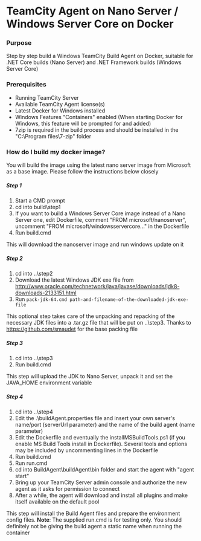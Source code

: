 # TeamCity Agent on Nano Server / Windows Server Core on Docker

### Purpose
Step by step build a Windows TeamCity Build Agent on Docker, suitable for .NET Core builds (Nano Server) and .NET Framework builds (Windows Server Core)

### Prerequisites
* Running TeamCity Server
* Available TeamCity Agent license(s)
* Latest Docker for Windows installed
* Windows Features "Containers" enabled (When starting Docker for Windows, this feature will be prompted for and added)
* 7zip is required in the build process and should be installed in the "C:\Program files\7-zip" folder

### How do I build my docker image?
You will build the image using the latest nano server image from Microsoft as a base image. Please follow the instructions below closely

##### Step 1
1. Start a CMD prompt
2. cd into build\step1
3. If you want to build a Windows Server Core image instead of a Nano Server one, edit Dockerfile, comment "FROM microsoft/nanoserver", uncomment "FROM microsoft/windowsservercore..." in the Dockerfile
4. Run build.cmd

This will download the nanoserver image and run windows update on it
##### Step 2
1. cd into ..\step2
2. Download the latest Windows JDK exe file from http://www.oracle.com/technetwork/java/javase/downloads/jdk8-downloads-2133151.html
3. Run ```pack-jdk-64.cmd path-and-filename-of-the-downloaded-jdk-exe-file```

This optional step takes care of the unpacking and repacking of the necessary JDK files into a .tar.gz file that will be put on ..\step3. Thanks to https://github.com/smaudet for the base packing file
##### Step 3
1. cd into ..\step3
2. Run build.cmd

This step will upload the JDK to Nano Server, unpack it and set the JAVA_HOME environment variable
##### Step 4
1. cd into ..\step4
2. Edit the .\buildAgent.properties file and insert your own server's name/port (serverUrl parameter) and the name of the build agent (name parameter)
3. Edit the Dockerfile and eventually the installMSBuildTools.ps1 (if you enable MS Build Tools install in Dockerfile). Several tools and options may be included by uncommenting lines in the Dockerfile
4. Run build.cmd
5. Run run.cmd
6. cd into BuildAgent\buildAgent\bin folder and start the agent with "agent start"
7. Bring up your TeamCity Server admin console and authorize the new agent as it asks for permission to connect
8. After a while, the agent will download and install all plugins and make itself available on the default pool

This step will install the Build Agent files and prepare the environment config files. **Note**: The supplied run.cmd is for testing only. You should definitely not be giving the build agent a static name when running the container
